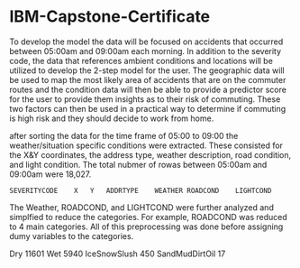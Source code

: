 # IBM-Capstone-Certificate
To develop the model the data will be focused on accidents that occurred between 05:00am and 09:00am each morning. In addition to the severity code, the data that references ambient conditions and locations will be utilized to develop the 2-step model for the user. The geographic data will be used to map the most likely area of accidents that are on the commuter routes and the condition data will then be able to provide a predictor score for the user to provide them insights as to their risk of commuting. These two factors can then be used in a practical way to determine if commuting is high risk and they should decide to work from home. 

after sorting the data for the time frame of 05:00 to 09:00 the weather/situation specific conditions were extracted. These consisted for the X&Y coordinates, the address type, weather description, road condition, and light condition. The total nubmer of rowas between 05:00am and 09:00am were 18,027.

	SEVERITYCODE	X	Y	ADDRTYPE	WEATHER	ROADCOND	LIGHTCOND

The Weather, ROADCOND, and LIGHTCOND were further analyzed and simplfied to reduce the categories. For example, ROADCOND was reduced to 4 main categories.  All of this preprocessing was done before assigning dumy variables to the categories.


Dry               11601
Wet                5940
IceSnowSlush        450
SandMudDirtOil       17

